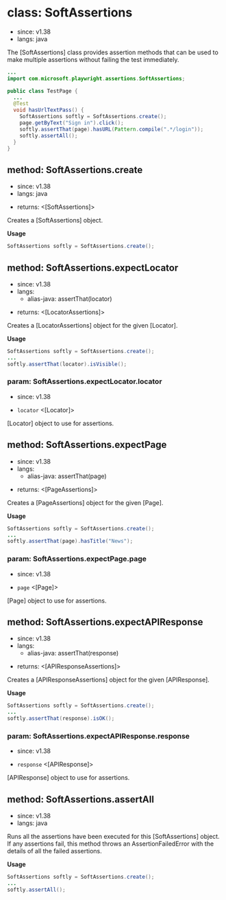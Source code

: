 # class: SoftAssertions
* since: v1.38
* langs: java

The [SoftAssertions] class provides assertion methods that can be used to make multiple assertions without failing the test immediately.

```java
...
import com.microsoft.playwright.assertions.SoftAssertions;

public class TestPage {
  ...
  @Test
  void hasUrlTextPass() {
    SoftAssertions softly = SoftAssertions.create();
    page.getByText("Sign in").click();
    softly.assertThat(page).hasURL(Pattern.compile(".*/login"));
    softly.assertAll();
  }
}
```

## method: SoftAssertions.create
* since: v1.38
* langs: java
- returns: <[SoftAssertions]>

Creates a [SoftAssertions] object.

**Usage**

```java
SoftAssertions softly = SoftAssertions.create();
```

## method: SoftAssertions.expectLocator
* since: v1.38
* langs:
  - alias-java: assertThat(locator)
- returns: <[LocatorAssertions]>

Creates a [LocatorAssertions] object for the given [Locator].

**Usage**

```java
SoftAssertions softly = SoftAssertions.create();
...
softly.assertThat(locator).isVisible();
```

### param: SoftAssertions.expectLocator.locator
* since: v1.38
- `locator` <[Locator]>

[Locator] object to use for assertions.

## method: SoftAssertions.expectPage
* since: v1.38
* langs:
  - alias-java: assertThat(page)
- returns: <[PageAssertions]>

Creates a [PageAssertions] object for the given [Page].

**Usage**

```java
SoftAssertions softly = SoftAssertions.create();
...
softly.assertThat(page).hasTitle("News");
```

### param: SoftAssertions.expectPage.page
* since: v1.38
- `page` <[Page]>

[Page] object to use for assertions.

## method: SoftAssertions.expectAPIResponse
* since: v1.38
* langs:
  - alias-java: assertThat(response)

- returns: <[APIResponseAssertions]>

Creates a [APIResponseAssertions] object for the given [APIResponse].

**Usage**

```java
SoftAssertions softly = SoftAssertions.create();
...
softly.assertThat(response).isOK();
```

### param: SoftAssertions.expectAPIResponse.response
* since: v1.38
- `response` <[APIResponse]>

[APIResponse] object to use for assertions.

## method: SoftAssertions.assertAll
* since: v1.38
* langs: java

Runs all the assertions have been executed for this [SoftAssertions] object.  If any assertions fail, this method throws an AssertionFailedError with the details of all the failed assertions.

**Usage**

```java
SoftAssertions softly = SoftAssertions.create();
...
softly.assertAll();
```